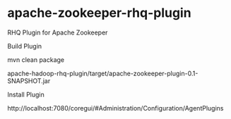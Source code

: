 apache-zookeeper-rhq-plugin
===========================

RHQ Plugin for Apache Zookeeper

Build Plugin

mvn clean package

apache-hadoop-rhq-plugin/target/apache-zookeeper-plugin-0.1-SNAPSHOT.jar



Install Plugin

http://localhost:7080/coregui/#Administration/Configuration/AgentPlugins